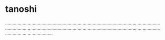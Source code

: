 # tanoshi
..............................................................................................................................................................................................................................................................................................
